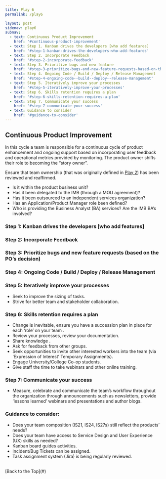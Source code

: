 ```yaml
---
title: Play 6
permalink: /play6

layout: post
sidenav: play6
subnav: 
  - text: Continuous Product Improvement
    href: '#continuous-product-improvement'
  - text: Step 1. Kanban drives the developers [who add features]
    href: '#step-1-kanban-drives-the-developers-who-add-features'
  - text: Step 2. Incorporate Feedback
    href: '#step-2-incorporate-feedback'
  - text: Step 3. Prioritize bugs and new feature 
    href: '#step-3-prioritize-bugs-and-new-feature-requests-based-on-the-pos-decision'
  - text: Step 4. Ongoing Code / Build / Deploy / Release Management
    href: '#step-4-ongoing-code--build--deploy--release-management'
  - text: Step 5. Iteratively improve your processes
    href: '#step-5-iteratively-improve-your-processes'
  - text: Step 6. Skills retention requires a plan
    href: '#step-6-skills-retention-requires-a-plan'
  - text: Step 7. Communicate your success
    href: '#step-7-communicate-your-success'
  - text: Guidance to consider
    href: '#guidance-to-consider'
---
```

## Continuous Product Improvement
In this cycle a team is responsible for a continuous cycle of product enhancement and ongoing support based on incorporating user feedback and operational metrics provided by monitoring.  The product owner shifts their role to becoming the “story owner”. 

Ensure that team ownership (that was originally defined in [Play 2](/CITZ-IMB-playbook/play2)) has been reviewed and reaffirmed.
- Is it within the product business unit? 
- Has it been delegated to the IMB (through a MOU agreement)? 
- Has it been outsourced to an independent services organization?
- Has an Application/Product Manager role been defined?
- Who is providing the Business Analyst (BA) services? Are the IMB BA’s involved?

### Step 1: Kanban drives the developers [who add features]

### Step 2: Incorporate Feedback

### Step 3: Prioritize bugs and new feature requests (based on the PO’s decision)

### Step 4: Ongoing Code / Build / Deploy / Release Management

### Step 5: Iteratively improve your processes
- Seek to improve the sizing of tasks.
- Strive for better team and stakeholder collaboration.

### Step 6: Skills retention requires a plan
- Change is inevitable, ensure you have a succession plan in place for each ‘role’ on your team .
- Review your processes, review your documentation.
- Share knowledge .
- Ask for feedback from other groups.
- Seek opportunities to invite other interested workers into the team (via ‘Expression of Interest’ Temporary Assignments).
- Engage University/College Co-op students.
- Give staff the time to take webinars and other online training.

### Step 7: Communicate your success
- Measure, celebrate and communicate the team’s workflow throughout the organization through announcements such as newsletters, provide ‘lessons learned’ webinars and presentations and author blogs.


### Guidance to consider:
-	Does your team composition (IS21, IS24, IS27s)  still reflect the products’ needs?
-	Does your team have access to  Service Design and User Experience (UX) skills as needed?
-	Kanban board guides activities.
-	Incident/Bug Tickets can be assigned.
-	Task assignment system (Jira) is being regularly reviewed.

<br/>
[Back to the Top](#)